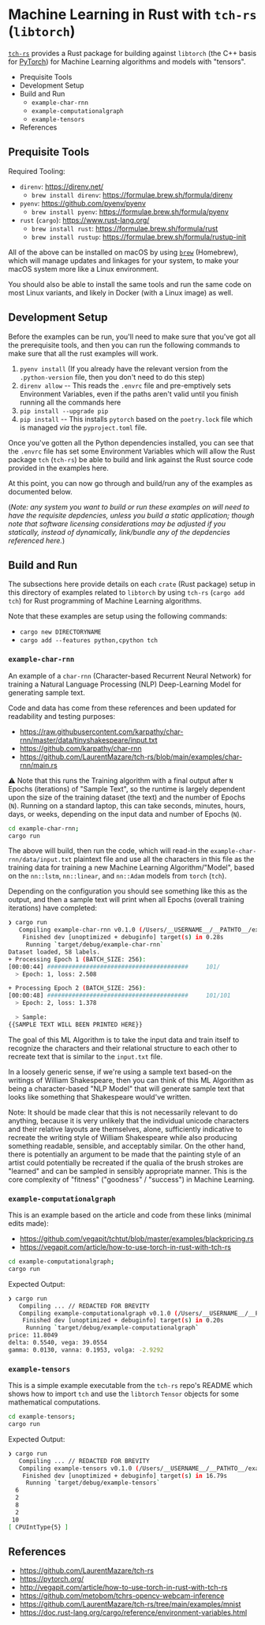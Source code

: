 # Machine Learning in Rust with `tch-rs` (`libtorch`)

[`tch-rs`](https://github.com/LaurentMazare/tch-rs) provides a Rust package for building against `libtorch` (the C++ basis for [PyTorch](https://pytorch.org/)) for Machine Learning algorithms and models with "tensors".

<!-- MarkdownTOC -->

- Prequisite Tools
- Development Setup
- Build and Run
    - `example-char-rnn`
    - `example-computationalgraph`
    - `example-tensors`
- References

<!-- /MarkdownTOC -->

## Prequisite Tools

Required Tooling:

- `direnv`: https://direnv.net/
    - `brew install direnv`: https://formulae.brew.sh/formula/direnv
- `pyenv`: https://github.com/pyenv/pyenv
    - `brew install pyenv`: https://formulae.brew.sh/formula/pyenv
- `rust` (`cargo`): https://www.rust-lang.org/
    - `brew install rust`: https://formulae.brew.sh/formula/rust
    - `brew install rustup`: https://formulae.brew.sh/formula/rustup-init

All of the above can be installed on macOS by using [`brew`](https://brew.sh/) (Homebrew), which will manage updates and linkages for your system, to make your macOS system more like a Linux environment.

You should also be able to install the same tools and run the same code on most Linux variants, and likely in Docker (with a Linux image) as well.

## Development Setup

Before the examples can be run, you'll need to make sure that you've got all the prerequisite tools, and then you can run the following commands to make sure that all the rust examples will work.

1. `pyenv install` (If you already have the relevant version from the `.python-version` file, then you don't need to do this step)
1. `direnv allow` -- This reads the `.envrc` file and pre-emptively sets Environment Variables, even if the paths aren't valid until you finish running all the commands here
1. `pip install --upgrade pip`
1. `pip install` -- This installs `pytorch` based on the `poetry.lock` file which is managed _via_ the `pyproject.toml` file.

Once you've gotten all the Python dependencies installed, you can see that the `.envrc` file has set some Environment Variables which will allow the Rust package `tch` (`tch-rs`) be able to build and link against the Rust source code provided in the examples here.

At this point, you can now go through and build/run any of the examples as documented below.

(_Note: any system you want to build or run these examples on will need to have the requisite depdencies, unless you build a static application; though note that software licensing considerations may be adjusted if you statically, instead of dynamically, link/bundle any of the depdencies referenced here._)

## Build and Run

The subsections here provide details on each `crate` (Rust package) setup in this directory of examples related to `libtorch` by using `tch-rs` (`cargo add tch`) for Rust programming of Machine Learning algorithms.

Note that these examples are setup using the following commands:

- `cargo new DIRECTORYNAME`
- `cargo add --features python,cpython tch`

### `example-char-rnn`

An example of a `char-rnn` (Character-based Recurrent Neural Network) for training a Natural Language Processing (NLP) Deep-Learning Model for generating sample text.

Code and data has come from these references and been updated for readability and testing purposes:

- https://raw.githubusercontent.com/karpathy/char-rnn/master/data/tinyshakespeare/input.txt
- https://github.com/karpathy/char-rnn
- https://github.com/LaurentMazare/tch-rs/blob/main/examples/char-rnn/main.rs

⚠️ Note that this runs the Training algorithm with a final output after `N` Epochs (iterations) of "Sample Text", so the runtime is largely dependent upon the size of the training dataset (the text) and the number of Epochs (`N`). Running on a standard laptop, this can take seconds, minutes, hours, days, or weeks, depending on the input data and number of Epochs (`N`).

```bash
cd example-char-rnn;
cargo run
```

The above will build, then run the code, which will read-in the `example-char-rnn/data/input.txt` plaintext file and use all the characters in this file as the training data for training a new Machine Learning Algorithm/"Model", based on the `nn::lstm`, `nn::linear`, and `nn::Adam` models from `torch` (`tch`).

Depending on the configuration you should see something like this as the output, and then a sample text will print when all Epochs (overall training iterations) have completed:

```bash
❯ cargo run
   Compiling example-char-rnn v0.1.0 (/Users/__USERNAME__/__PATHTO__/example-char-rnn)
    Finished dev [unoptimized + debuginfo] target(s) in 0.28s
     Running `target/debug/example-char-rnn`
Dataset loaded, 58 labels.
+ Processing Epoch 1 (BATCH_SIZE: 256):
[00:00:44] ########################################     101/
  > Epoch: 1, loss: 2.508

+ Processing Epoch 2 (BATCH_SIZE: 256):
[00:00:48] ########################################     101/101
  > Epoch: 2, loss: 1.378

  > Sample:
{{SAMPLE TEXT WILL BEEN PRINTED HERE}}
```

The goal of this ML Algorithm is to take the input data and train itself to recognize the characters and their relational structure to each other to recreate text that is similar to the `input.txt` file.

In a loosely generic sense, if we're using a sample text based-on the writings of William Shakespeare, then you can think of this ML Algorithm as being a character-based "NLP Model" that will generate sample text that looks like something that Shakespeare would've written.

Note: It should be made clear that this is not necessarily relevant to do anything, because it is very unlikely that the individual unicode characters and their relative layouts are themselves, alone, sufficiently indicative to recreate the writing style of William Shakespeare while also producing something readable, sensible, and acceptably similar. On the other hand, there is potentially an argument to be made that the painting style of an artist could potentially be recreated if the qualia of the brush strokes are "learned" and can be sampled in sensibly appropriate manner. This is the core complexity of "fitness" ("goodness" / "success") in Machine Learning.

### `example-computationalgraph`

This is an example based on the article and code from these links (minimal edits made):

- https://github.com/vegapit/tchtut/blob/master/examples/blackpricing.rs
- https://vegapit.com/article/how-to-use-torch-in-rust-with-tch-rs

```bash
cd example-computationalgraph;
cargo run
```

Expected Output:

```bash
❯ cargo run
   Compiling ... // REDACTED FOR BREVITY
   Compiling example-computationalgraph v0.1.0 (/Users/__USERNAME__/__PATHTO__/example-computationalgraph)
    Finished dev [unoptimized + debuginfo] target(s) in 0.20s
     Running `target/debug/example-computationalgraph`
price: 11.8049
delta: 0.5540, vega: 39.0554
gamma: 0.0130, vanna: 0.1953, volga: -2.9292
```

### `example-tensors`

This is a simple example executable from the `tch-rs` repo's README which shows how to import `tch` and use the `libtorch` `Tensor` objects for some mathematical computations.

```bash
cd example-tensors;
cargo run
```

Expected Output:

```bash
❯ cargo run
   Compiling ... // REDACTED FOR BREVITY
   Compiling example-tensors v0.1.0 (/Users/__USERNAME__/__PATHTO__/example-tensors)
    Finished dev [unoptimized + debuginfo] target(s) in 16.79s
     Running `target/debug/example-tensors`
  6
  2
  8
  2
 10
[ CPUIntType{5} ]
```

## References

- https://github.com/LaurentMazare/tch-rs
- https://pytorch.org/
- http://vegapit.com/article/how-to-use-torch-in-rust-with-tch-rs
- https://github.com/metobom/tchrs-opencv-webcam-inference
- https://github.com/LaurentMazare/tch-rs/tree/main/examples/mnist
- https://doc.rust-lang.org/cargo/reference/environment-variables.html
